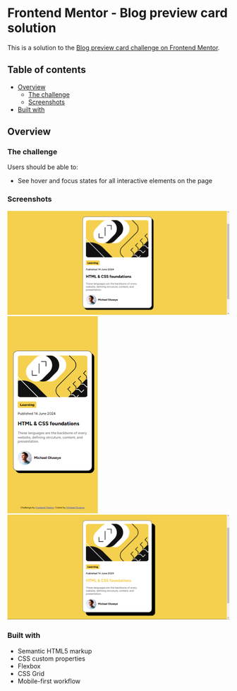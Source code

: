 # Frontend Mentor - Blog preview card solution

This is a solution to the [Blog preview card challenge on Frontend Mentor](https://www.frontendmentor.io/challenges/blog-preview-card-ckPaj01IcS).

## Table of contents

- [Overview](#overview)
  - [The challenge](#the-challenge)
  - [Screenshots](#screenshots)
- [Built with](#built-with)


## Overview

### The challenge

Users should be able to:

- See hover and focus states for all interactive elements on the page

### Screenshots

![Desktop Preview](./screenshots/desktop-preview.png)
![Mobile Preview](./screenshots/mobile-preview.png)
![Active](./screenshots/desktop-active.png)


### Built with

- Semantic HTML5 markup
- CSS custom properties
- Flexbox
- CSS Grid
- Mobile-first workflow

